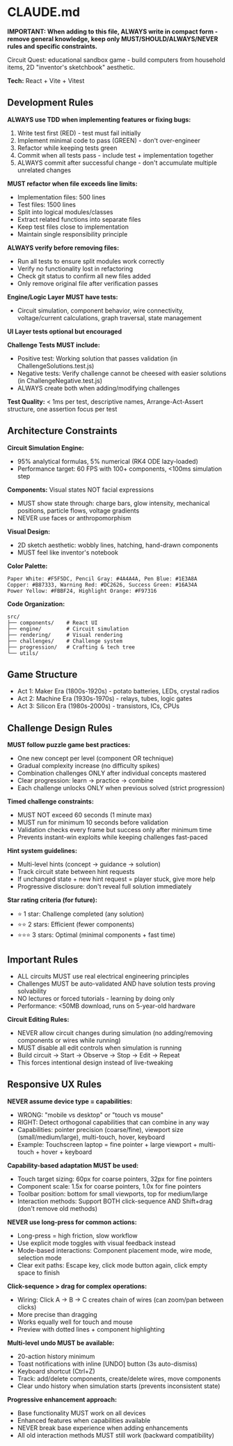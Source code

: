 # CLAUDE.md

**IMPORTANT: When adding to this file, ALWAYS write in compact form - remove general knowledge, keep only MUST/SHOULD/ALWAYS/NEVER rules and specific constraints.**

Circuit Quest: educational sandbox game - build computers from household items, 2D "inventor's sketchbook" aesthetic.

**Tech:** React + Vite + Vitest

## Development Rules

**ALWAYS use TDD when implementing features or fixing bugs:**
1. Write test first (RED) - test must fail initially
2. Implement minimal code to pass (GREEN) - don't over-engineer
3. Refactor while keeping tests green
4. Commit when all tests pass - include test + implementation together
5. ALWAYS commit after successful change - don't accumulate multiple unrelated changes

**MUST refactor when file exceeds line limits:**
- Implementation files: 500 lines
- Test files: 1500 lines
- Split into logical modules/classes
- Extract related functions into separate files
- Keep test files close to implementation
- Maintain single responsibility principle

**ALWAYS verify before removing files:**
- Run all tests to ensure split modules work correctly
- Verify no functionality lost in refactoring
- Check git status to confirm all new files added
- Only remove original file after verification passes

**Engine/Logic Layer MUST have tests:**
- Circuit simulation, component behavior, wire connectivity, voltage/current calculations, graph traversal, state management

**UI Layer tests optional but encouraged**

**Challenge Tests MUST include:**
- Positive test: Working solution that passes validation (in ChallengeSolutions.test.js)
- Negative tests: Verify challenge cannot be cheesed with easier solutions (in ChallengeNegative.test.js)
- ALWAYS create both when adding/modifying challenges

**Test Quality:** < 1ms per test, descriptive names, Arrange-Act-Assert structure, one assertion focus per test

## Architecture Constraints

**Circuit Simulation Engine:**
- 95% analytical formulas, 5% numerical (RK4 ODE lazy-loaded)
- Performance target: 60 FPS with 100+ components, <100ms simulation step

**Components:** Visual states NOT facial expressions
- MUST show state through: charge bars, glow intensity, mechanical positions, particle flows, voltage gradients
- NEVER use faces or anthropomorphism

**Visual Design:**
- 2D sketch aesthetic: wobbly lines, hatching, hand-drawn components
- MUST feel like inventor's notebook

**Color Palette:**
```
Paper White: #F5F5DC, Pencil Gray: #4A4A4A, Pen Blue: #1E3A8A
Copper: #B87333, Warning Red: #DC2626, Success Green: #16A34A
Power Yellow: #FBBF24, Highlight Orange: #F97316
```

**Code Organization:**
```
src/
├── components/    # React UI
├── engine/        # Circuit simulation
├── rendering/     # Visual rendering
├── challenges/    # Challenge system
├── progression/   # Crafting & tech tree
└── utils/
```

## Game Structure
- Act 1: Maker Era (1800s-1920s) - potato batteries, LEDs, crystal radios
- Act 2: Machine Era (1930s-1970s) - relays, tubes, logic gates
- Act 3: Silicon Era (1980s-2000s) - transistors, ICs, CPUs

## Challenge Design Rules

**MUST follow puzzle game best practices:**
- One new concept per level (component OR technique)
- Gradual complexity increase (no difficulty spikes)
- Combination challenges ONLY after individual concepts mastered
- Clear progression: learn → practice → combine
- Each challenge unlocks ONLY when previous solved (strict progression)

**Timed challenge constraints:**
- MUST NOT exceed 60 seconds (1 minute max)
- MUST run for minimum 10 seconds before validation
- Validation checks every frame but success only after minimum time
- Prevents instant-win exploits while keeping challenges fast-paced

**Hint system guidelines:**
- Multi-level hints (concept → guidance → solution)
- Track circuit state between hint requests
- If unchanged state + new hint request = player stuck, give more help
- Progressive disclosure: don't reveal full solution immediately

**Star rating criteria (for future):**
- ⭐ 1 star: Challenge completed (any solution)
- ⭐⭐ 2 stars: Efficient (fewer components)
- ⭐⭐⭐ 3 stars: Optimal (minimal components + fast time)

## Important Rules
- ALL circuits MUST use real electrical engineering principles
- Challenges MUST be auto-validated AND have solution tests proving solvability
- NO lectures or forced tutorials - learning by doing only
- Performance: <50MB download, runs on 5-year-old hardware

**Circuit Editing Rules:**
- NEVER allow circuit changes during simulation (no adding/removing components or wires while running)
- MUST disable all edit controls when simulation is running
- Build circuit → Start → Observe → Stop → Edit → Repeat
- This forces intentional design instead of live-tweaking

## Responsive UX Rules

**NEVER assume device type = capabilities:**
- WRONG: "mobile vs desktop" or "touch vs mouse"
- RIGHT: Detect orthogonal capabilities that can combine in any way
- Capabilities: pointer precision (coarse/fine), viewport size (small/medium/large), multi-touch, hover, keyboard
- Example: Touchscreen laptop = fine pointer + large viewport + multi-touch + hover + keyboard

**Capability-based adaptation MUST be used:**
- Touch target sizing: 60px for coarse pointers, 32px for fine pointers
- Component scale: 1.5x for coarse pointers, 1.0x for fine pointers
- Toolbar position: bottom for small viewports, top for medium/large
- Interaction methods: Support BOTH click-sequence AND Shift+drag (don't remove old methods)

**NEVER use long-press for common actions:**
- Long-press = high friction, slow workflow
- Use explicit mode toggles with visual feedback instead
- Mode-based interactions: Component placement mode, wire mode, selection mode
- Clear exit paths: Escape key, click mode button again, click empty space to finish

**Click-sequence > drag for complex operations:**
- Wiring: Click A → B → C creates chain of wires (can zoom/pan between clicks)
- More precise than dragging
- Works equally well for touch and mouse
- Preview with dotted lines + component highlighting

**Multi-level undo MUST be available:**
- 20-action history minimum
- Toast notifications with inline [UNDO] button (3s auto-dismiss)
- Keyboard shortcut (Ctrl+Z)
- Track: add/delete components, create/delete wires, move components
- Clear undo history when simulation starts (prevents inconsistent state)

**Progressive enhancement approach:**
- Base functionality MUST work on all devices
- Enhanced features when capabilities available
- NEVER break base experience when adding enhancements
- All old interaction methods MUST still work (backward compatibility)
